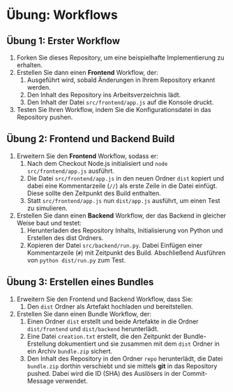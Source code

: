 # Übung: Workflows

## Übung 1: Erster Workflow

1. Forken Sie dieses Repository, um eine beispielhafte Implementierung zu erhalten. 
1. Erstellen Sie dann einen **Frontend** Workflow, der: 
	1. Ausgeführt wird, sobald Änderungen in Ihrem Repository erkannt werden.
	1. Den Inhalt des Repository ins Arbeitsverzeichnis lädt.
	1. Den Inhalt der Datei `src/frontend/app.js` auf die Konsole druckt.
1. Testen Sie Ihren Workflow, indem Sie die Konfigurationsdatei in das Repository pushen.


## Übung 2: Frontend und Backend Build

1. Erweitern Sie den **Frontend** Workflow, sodass er: 
	1. Nach dem Checkout Node.js initialisiert und `node src/frontend/app.js` ausführt.
	1. Die Datei `src/frontend/app.js` in den neuen Ordner `dist` kopiert und dabei eine Kommentarzeile (`//`) als erste Zeile in die Datei einfügt. Diese sollte den Zeitpunkt des Build enthalten.
	1. Statt `src/frontend/app.js` nun `dist/app.js` ausführt, um einen Test zu simulieren.
1. Erstellen Sie dann einen **Backend** Workflow, der das Backend in gleicher Weise baut und testet: 
	1. Herunterladen des Repository Inhalts, Initialisierung von Python und Erstellen des dist Ordners.
	1. Kopieren der Datei `src/backend/run.py`. Dabei Einfügen einer Kommentarzeile (`#`) mit Zeitpunkt des Build. Abschließend Ausführen von `python dist/run.py` zum Test.


## Übung 3: Erstellen eines Bundles

1. Erweitern Sie den Frontend und Backend Workflow, dass Sie:
	1. Den `dist` Ordner als Artefakt hochladen und bereitstellen.
1. Erstellen Sie dann einen Bundle Workflow, der: 
	1. Einen Ordner `dist` erstellt und beide Artefakte in die Ordner `dist/frontend` und `dist/backend` herunterlädt.
	1. Eine Datei `creation.txt` erstellt, die den Zeitpunkt der Bundle-Erstellung dokumentiert und sie zusammen mit dem `dist` Ordner in ein Archiv `bundle.zip` sichert.
	1. Den Inhalt des Repository in den Ordner `repo` herunterlädt, die Datei `bundle.zip` dorthin verschiebt und sie mittels **git** in das Repository pushed. Dabei wird die ID (SHA) des Auslösers in der Commit-Message verwendet.
